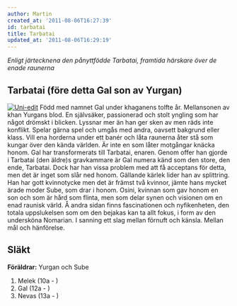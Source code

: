 ```yaml
---
author: Martin
created_at: '2011-08-06T16:27:39'
id: tarbatai
title: Tarbatai
updated_at: '2011-08-06T16:29:19'
---
```

*Enligt järtecknena den pånyttfödde Tarbatai, framtida härskare över de enade raunerna*

## Tarbatai (före detta Gal son av Yurgan)

[<img src="http://kampanj.ripperdoc.net/wp-content/uploads/Uni-edit1-221x300.jpg" title="Uni-edit" class="alignright size-medium wp-image-811" />] Född med namnet Gal under khaganens tolfte år. Mellansonen av khan Yurgans blod. En självsäker, passionerad och stolt yngling som har något drömskt i blicken. Lyssnar mer än han ger sken av men räds inte konflikt. Spelar gärna spel och umgås med andra, oavsett bakgrund eller klass. Vill ena horderna under ett banér och låta raunerna åter stå som kungar över den kända världen. Är inte en som låter motgångar knäcka honom. Gal har transformerats till Tarbatai, enaren. Genom offer han gjorde i Tarbatai (den äldre)s gravkammare är Gal numera känd som den store, den ende, Tarbatai. Dock har han vissa problem med att få acceptans för detta, men det är inget som slår ned honom. Gällande kärlek lider han av splittring. Han har gott kvinnotycke men det är främst två kvinnor, jämte hans mycket ärade moder Sube, som drar i honom. Osini, kvinnan som gav honom en son och som är hård som flinta, men som delar synen och visionen om en enad raunisk värld. Å andra sidan finns fascinationen och nyfikenheten, den totala uppslukelsen som om den bejakas kan ta allt fokus, i form av den undersköna Nomarian. I sanning ett slag mellan förnuft och känsla. Mellan mål och hänförelse.

## Släkt

**Föräldrar:** Yurgan och Sube

1.  Melek (10a - )
2.  Gal (12a - )
3.  Nevas (13a - )

  [<img src="http://kampanj.ripperdoc.net/wp-content/uploads/Uni-edit1-221x300.jpg" title="Uni-edit" class="alignright size-medium wp-image-811" />]: http://kampanj.ripperdoc.net/wp-content/uploads/Uni-edit1.jpg